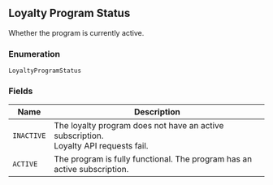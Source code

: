 ## Loyalty Program Status

Whether the program is currently active.

### Enumeration

`LoyaltyProgramStatus`

### Fields

| Name | Description |
|  --- | --- |
| `INACTIVE` | The loyalty program does not have an active subscription.<br>Loyalty API requests fail. |
| `ACTIVE` | The program is fully functional. The program has an active subscription. |

